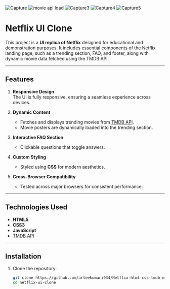 ![Capture](https://github.com/user-attachments/assets/c0995eee-e458-40a7-940b-2047a0444032)
![movie api load](https://github.com/user-attachments/assets/3cb80d23-c5e1-4d34-a349-23f16a7263ab)
![Capture3](https://github.com/user-attachments/assets/219bdb00-4cf9-43c4-a574-b36ac073cb3c)
![Capture4](https://github.com/user-attachments/assets/010aeed9-03f6-444c-8740-3e475b35b34f)
![Capture5](https://github.com/user-attachments/assets/415f4f1f-9297-4321-a483-9cf4773ba746)
# Netflix UI Clone

This project is a **UI replica of Netflix** designed for educational and demonstration purposes. It includes essential components of the Netflix landing page, such as a trending section, FAQ, and footer, along with dynamic movie data fetched using the TMDB API.

---

## Features

1. **Responsive Design**  
   The UI is fully responsive, ensuring a seamless experience across devices.

2. **Dynamic Content**  
   - Fetches and displays trending movies from [TMDB API](https://www.themoviedb.org/documentation/api).  
   - Movie posters are dynamically loaded into the trending section.

3. **Interactive FAQ Section**  
   - Clickable questions that toggle answers.

4. **Custom Styling**  
   - Styled using **CSS** for modern aesthetics.

5. **Cross-Browser Compatibility**  
   - Tested across major browsers for consistent performance.

---

## Technologies Used

- **HTML5**
- **CSS3**
- **JavaScript**
- [TMDB API](https://www.themoviedb.org/documentation/api)

---

## Installation

1. Clone the repository:
   ```bash
   git clone https://github.com/arteekumari934/Netflix-html-css-tmdb-movies-Apis.git
   cd netflix-ui-clone
